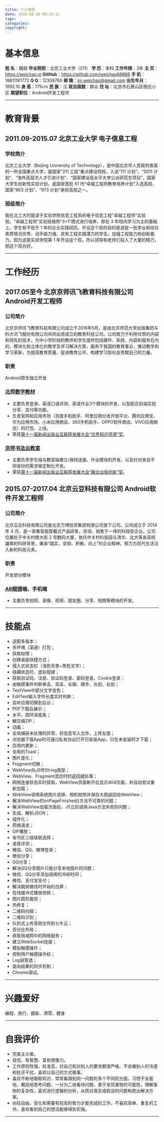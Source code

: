 ```yaml
---
title: 个人简历
date: 2018-02-20 09:33:11
tags: 
categories: 
copyright: 
---
```


# **基本信息**

**姓    名**：魏超
**毕业院校**：北京工业大学（211）
**学    历**：本科
**工作年限**：3年
**主    页**：https://weichao.io
**GitHub**：https://github.com/weichao66666
**手    机**：18811181772
**Q Q**：12308760
**邮    箱**：im.weichao@gmail.com
**出生年月**：1992.10
**身    高**：175cm
**民    族**：汉
**政治面貌**：群众
**住    址**：北京市石景山区杨庄小区
**期望职位**：Android开发工程师

---

# **教育背景**

## **2011.09-2015.07           北京工业大学                          电子信息工程**
### **学校简介**
北京工业大学（Beijing University of Technology），是中国北京市人民政府直属的一所全国重点大学，是国家“211 工程”重点建设院校，入选“111 计划”、“2011 计划”、“海外高层次人才引进计划”、“国家建设高水平大学公派研究生项目”、国家大学生创新性实验计划，是国家首批 61 所“卓越工程师教育培养计划”入选高校、国家“863 计划”、“973 计划”承担高校之一。
### **班级简介**
我在北工大时就读于实验学院信息工程系的电子信息工程"卓越工程师"实验班。“卓越工程师”实验班按照“3+1”模式进行培养，即在 3 年校内学习为主的基础上，学生有不低于 1 年的企业实践经历。开设这个班的目的是选拔一批学业和综合素质情况优秀、动手能力强、具有工程实践潜力的学生，加强工程能力和创新能力。因为这是实验学院第 1 年开设这个班，所以领导和老师们投入了大量的精力，把这个班办好。

---

# **工作经历**

## **2017.05至今               北京京师讯飞教育科技有限公司          Android开发工程师**
### **公司简介**
北京京师讯飞教育科技有限公司成立于2016年5月，是由北京师范大学出版集团与科大讯飞股份有限公司共同出资成立的教育科技公司。公司致力于利用优质的内容和领先的技术，为中小学阶段的教师和学生提供包括硬件、系统、内容和服务在内的，模块化和立体化的教学及学习解决方案，服务于我国的教育事业，推动教学和学习革新，为提高教育质量、促进教育公平、构建学习型社会贡献自己的力量。
### **职责**
Android原生独立开发
### **[北师数字教材](http://www.bsszjc.com/index_new.html "http://www.bsszjc.com/index_new.html")**
* 主要负责登录、英语口语评测、英语作业3个模块的开发，以及配合前端实现分享、支付等功能。
* 负责官网和应用市场（百度手机助手、阿里应用分发开放平台、腾讯应用宝、华为应用市场、小米应用商店、360手机助手、OPPO软件商店、VIVO应用商店）的打包、上线。
* 荣获[第十一届新闻出版业互联网发展大会“优秀知识资源”奖](http://otkw6sse5.bkt.clouddn.com/%E4%B8%AA%E4%BA%BA%E7%AE%80%E5%8E%86%E5%8C%97%E5%B8%88%E6%95%B0%E5%AD%97%E6%95%99%E6%9D%90.jpg)。

### **[京师书法云教室](http://sf.jsxfedu.com/ "http://sf.jsxfedu.com/")**
* 主要负责学生端与教室端建立/保持连接、作业模块的开发，以及针对来自不同省份的需求做定制化开发。
* 荣获[第十一届新闻出版业互联网发展大会“融合出版创新”奖](http://otkw6sse5.bkt.clouddn.com/%E4%B8%AA%E4%BA%BA%E7%AE%80%E5%8E%86%E4%BA%AC%E5%B8%88%E4%B9%A6%E6%B3%95%E4%BA%91%E6%95%99%E5%AE%A4.jpg)。

## **2015.07-2017.04           北京云豆科技有限公司                  Android软件开发工程师**
### **公司简介**
北京云豆科技有限公司是北京万博投资集团有限公司旗下公司。公司成立于 2014 年 4 月，是一家集智能穿戴式产品研发，咨询、销售于一体的科技型企业。公司位置处于中关村南大街 2 号数码大厦，依托中关村科技园与清华、北大等各高校雄厚的科研背景，秉承“踏实，坚韧、积极、向上”的企业精神，努力为现代生活注入新的科技元素。
### **职责**
开发部分模块
### **[AR眼镜](http://otkw6sse5.bkt.clouddn.com/%E4%B8%AA%E4%BA%BA%E7%AE%80%E5%8E%86%E4%BA%91%E8%B1%86%E7%9C%BC%E9%95%9C.jpg)端、手机端**
* 主要负责拍照、录像、视频、朋友圈、分享、地图等模块的开发。

---

# **技能点**

* 适配多版本；
* 多环境（渠道）打包；
* 获取权限；
* 创建桌面快捷方式；
* 侵入式状态栏（浅色背景+黑色文字）；
* 隐藏状态栏、虚拟按键；
* 获取验证码、注册、验证码登录、密码登录、Cookie登录；
* 由触摸事件判断单击、双击、长按、跟手、左划、右划；
* TextView中部分文字变色；
* EditText输入字符长度实时判断；
* 监听应用切换到后台；
* PDF下载后展示；
* 水平、圆环进度条；
* 解压缩ZIP；
* 动画；
* 全局捕获未处理的异常，将信息写入文件，上传友盟；
* 浏览器下载App时可通过私有协议打开已安装App，只在未安装时才下载；
* 应用内更新；
* 全局的Toast；
* 图片虚化；
* Fragment切换；
* WebView向JS传String类型；
* WebView、Fragment混合时的返回键处理；
* 网络连接状态实时获取，WebView页面断开后显示404页面，并自动尝试重新加载；
* WebView调用系统图片选择、相机拍照并保存大图返回给WebView；
* 解决WebView的onPageFinished()方法不可靠的问题；
* 解决WebView加载页面后，JS立刻调用Java方法失败的问题；
* 生成、解析JSON；
* 组件化；
* 网络请求；
* GIF播放；
* 省市区三级级联选择；
* 语音评测；
* 微信、QQ、微博登录；
* 微信分享；
* QQ分享；
* 解决QQ分享图片只能分享本地图片的问题；
* 微信、QQ分享添加调用的冷却时间；
* 微信、支付宝支付；
* 解决跳转微信时开始的白屏；
* 在线缓冲式播放视频；
* 图片圆形裁剪；
* 热修复；
* 二维码扫描；
* 二维码识别；
* 队列式上传音频文件到七牛云；
* 百分比布局；
* 获取局域网中的网络服务；
* 建立WebSocket连接；
* 模拟触摸操作；
* 控制用户触摸操作权；
* Log层穿透；
* 面向结果的同步机制；
* Chrome调试。

---

# **兴趣爱好**

编程、旅行、摄影、滑雪、健身

---

# **自我评价**

* 完美主义者。
* 自信、有智慧、富有想像力。 
* 工作原则性强，标准高，对自己和对别人的要求都很严格。不会被别人的冷遇和批评干扰，喜欢以自己的方式做事。 
* 喜欢不断地吸取知识，常常看得到同一问题的多个不同的方面，习惯于全面地、概括地思考问题，一分为二地看待问题。善于发现事物的可能性，理解事物的复杂性，喜欢进行逻辑的分析，从而对真实或假设的问题构思出解决方案。
* 向往自由、变化和需要有较高的智力才能完成的工作，不喜欢简单、重复的工作。喜欢看到自己的想法能够得到实施。

---